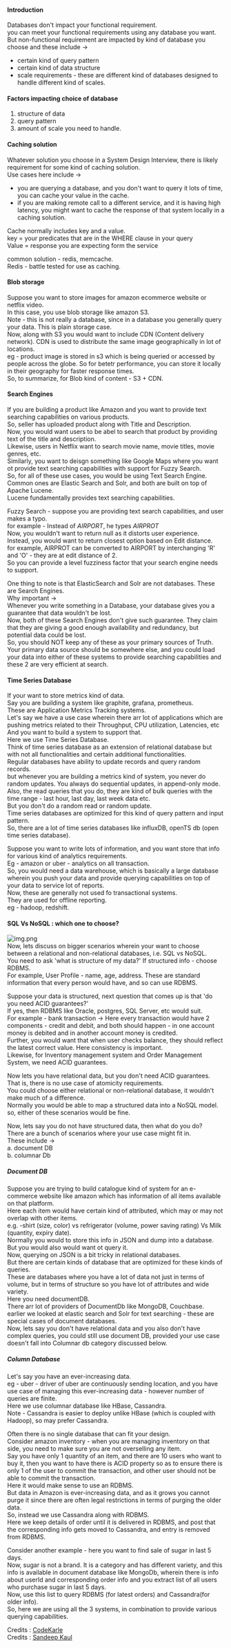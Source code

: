 #### Introduction
Databases don't impact your functional requirement. <br>
you can meet your functional requirements using any database you want. <br>
But non-functional requirement are impacted by kind of database you choose and these include -> <br>
- certain kind of query pattern <br>
- certain kind of data structure <br>
- scale requirements - these are different kind of databases designed to handle different kind of scales. <br>

#### Factors impacting choice of database
1. structure of data <br>
2. query pattern <br>
3. amount of scale you need to handle. <br>

#### Caching solution
Whatever solution you choose in a System Design Interview, there is likely requirement for some kind of caching solution. <br>
Use cases here include -> <br>
- you are querying a database, and you don't want to query it lots of time, you can cache your value in the cache. <br>
- if you are making remote call to a different service, and it is having high latency, you might want to cache the response of that system locally in a caching solution. <br>

Cache normally includes key and a value. <br>
key = your predicates that are in the WHERE clause in your query <br>
Value = response you are expecting form the service <br>

common solution - redis, memcache. <br>
Redis - battle tested for use as caching. <br>


#### Blob storage
Suppose you want to store images for amazon ecommerce website or netflix video. <br>
In this case, you use blob storage like amazon S3. <br>
Note - this is not really a database, since in a database you generally query your data. This is plain storage case. <br>
Now, along with S3 you would want to include CDN (Content delivery network). CDN is used to distribute the same image geographically in lot of locations. <br>
eg - product image is stored in s3 which is being queried or accessed by people across the globe. So for betetr performance, you can store it locally in their geography for faster response times. <br>
So, to summarize, for Blob kind of content - S3 + CDN. <br>

#### Search Engines
If you are building a product like Amazon and you want to provide text searching capabilities on various products. <br>
So, seller has uploaded product along with Title and Description. <br>
Now, you would want users to be abel to search that product by providing text of the title and description. <br>
Likewise, users in Netflix want to search movie name, movie titles, movie genres, etc. <br>
Similarly, you want to deisgn something like Google Maps where you want ot provide text searching capabilities with support for Fuzzy Search. <br>
So, for all of these use cases, you would be using Text Search Engine. <br>
Common ones are Elastic Search and Solr, and both are built on top of Apache Lucene. <br>
Lucene fundamentally provides text searching capabilities. <br>

Fuzzy Search - suppose you are providing text search capabilities, and user makes a typo. <br>
for example - Instead of _AIRPORT_, he types _AIRPROT_ <br>
Now, you wouldn't want to return null as it distorts user experience. <br>
Instead, you would want to return closest option based on Edit distance. <br>
for example, AIRPROT can be converted to AIRPORT by interchanging 'R' and 'O' - they are at edit distance of 2. <br>
So you can provide a level fuzziness factor that your search engine needs to support. <br>

One thing to note is that ElasticSearch and Solr are not databases. These are Search Engines. <br>
Why important -> <br>
Whenever you write something in a Database, your database gives you a guarantee that data wouldn't be lost. <br>
Now, both of these Search Engines don't give such guarantee. They claim that they are giving a good enough availability and redundancy, but potential data could be lost. <br>
So, you should NOT keep any of these as your primary sources of Truth. <br>
Your primary data source should be somewhere else, and you could load your data into either of these systems to provide searching capabilities and these 2 are very efficient at search. <br>

#### Time Series Database
If your want to store metrics kind of data. <br>
Say you are building a system like graphite, grafana, prometheus. <br> 
These are Application Metrics Tracking systems. <br>
Let's say we have a use case wherein there arr lot of applications which are pushing metrics related to their Throughput, CPU utilization, Latencies, etc <br> 
And you want to build a system to support that. <br>
Here we use Time Series Database. <br>
Think of time series database as an extension of relational database but with not all functionalities and certain additional functionalities. <br>
Regular databases have ability to update  records and query random records. <br>
but whenever you are building a metrics kind of system, you never do random updates. You always do sequential updates, in append-only mode. <br>
Also, the read queries that you do, they are kind of bulk queries with the time range - last hour, last day, last week data etc. <br>
But you don't do a random read or random update. <br>
Time series databases are optimized for this kind of query pattern and input pattern. <br>
So, there are a lot of time series databases like influxDB, openTS db (open time series database). <br>

Suppose you want to write lots of information, and you want store that info for various kind of analytics requirements. <br> 
Eg - amazon or uber - analytics on all transaction. <br>
So, you would need a data warehouse, which is basically a large database wherein you push your data and provide querying capabilities on top of your data to service lot of reports. <br>
Now, these are generally  not used fo transactional systems. <br>
They are used for offline reporting. <br>
eg - hadoop, redshift. <br>


#### SQL Vs NoSQL : which one to choose?
![img.png](img.png) <br>
Now, lets discuss on bigger scenarios wherein your want to choose between a relational and non-relational databases, i.e. SQL vs NoSQL. <br>
You need to ask 'what is structure of my data?' If structured info - choose RDBMS. <br>
For example, User Profile - name, age, address. These are standard information that every person would have, and so can use RDBMS. <br>

Suppose your data is structured, next question that comes up is that 'do you need ACID guarantees?' <br>
If yes, then RDBMS like Oracle, postgres, SQL Server, etc would suit. <br>
For example - bank transaction -> Here every transaction would have 2 components - credit and debit, and both should happen - in one account money is debited and in another account money is credited. <br>
Further, you would want that when user checks balance, they should reflect the latest correct value. Here consistency is important. <br>
Likewise, for Inventory management system and Order Management System, we need ACID guarantees. <br>

Now lets you have relational data, but you don't need ACID guarantees. <br>
That is, there is no use case of atomicity requirements. <br>
You could choose either relational or non-relational database, it wouldn't make much of a difference. <br>
Normally you would be able to map a structured data into a NoSQL model. <br>
so, either of these scenarios would be fine. <br>

Now, lets say you do not have structured data, then what do you do? <br>
There are a bunch of scenarios where your use case might fit in. <br>
These include -> <br>
    a. document DB <br>
    b. columnar Db <br>

##### Document DB
Suppose you are trying to build catalogue kind of system for an e-commerce website like amazon which has information of all items available on that platform. <br>
Here each item would have certain kind of attributed, which may or may not overlap with other items. <br>
e.g. -shirt (size, color) vs refrigerator (volume, power saving rating) Vs Milk (quantity, expiry date). <br>
Normally you would to store this info in JSON and dump into a database. <br>
But you would also would want ot query it.  <br>
Now, querying on JSON is a bit tricky in relational databases. <br>
But there are certain kinds of database that are optimized for these kinds of queries. <br>
These are databases where you have a lot of data not just in terms of volume, but in terms of structure so you have lot of attributes and wide variety. <br>
Here you need documentDB. <br>
There arr lot of providers of DocumentDb like MongoDB, Couchbase. <br>
earlier we looked at elastic search and Solr for text searching - these are special cases of document databases. <br>
Now, lets say you don't have relational data and you also don't have complex queries, you could still use document DB, provided your use case doesn't fall into Columnar db category discussed below. <br>

##### Column Database
Let's say you have an ever-increasing data. <br>
eg - uber - driver of uber are continuously sending location, and you have use case of managing this ever-increasing data - however number of queries are finite. <br>
Here we use columnar database like HBase, Cassandra. <br>
Note - Cassandra is easier to deploy unlike HBase (which is coupled with Hadoop), so may prefer Cassandra. <br>

Often there is no single database that can fit your design. <br>
Consider amazon inventory - when you are managing inventory on that side, you need to make sure you are not overselling any item. <br> 
Say you have only 1 quantity of an item, and there are 10 users who want to buy it, then you want to have there is ACID property so as to ensure there is only 1 of the user to commit the transaction, and other user should not be able to commit the transaction. <br>
Here it would make sense to use an RDBMS. <br>
But data in Amazon is ever-increasing data, and as it grows you cannot purge it since there are often legal restrictions in terms of purging the older data. <br>
So, instead we use Cassandra along with RDBMS. <br>
Here we keep details of order until it is delivered in RDBMS, and post that the corresponding info gets moved to Cassandra, and entry is removed from RDBMS. <br>

Consider another example - here you want to find sale of sugar in last 5 days. <br>
Now, sugar is not a brand. It is a category and has different variety, and this info is available in document database like MongoDb, wherein there is info about userId and corresponding order info and you extract list of all users who purchase sugar in last 5 days. <br>
Now, use this list to query RDBMS (for latest orders) and Cassandra(for older info). <br>
So, here we are using all the 3 systems, in combination to provide various querying capabilities. <br>


Credits : [CodeKarle](https://www.youtube.com/watch?v=cODCpXtPHbQ) <br>
Credits : [Sandeep Kaul](https://www.linkedin.com/in/sandeep1904/) <br>






